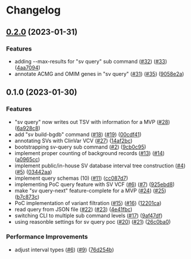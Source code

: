 # Changelog

## [0.2.0](https://www.github.com/bihealth/varfish-server-worker/compare/v0.1.0...v0.2.0) (2023-01-31)


### Features

* adding --max-results for "sv query" sub command ([#32](https://www.github.com/bihealth/varfish-server-worker/issues/32)) ([#33](https://www.github.com/bihealth/varfish-server-worker/issues/33)) ([4aa7094](https://www.github.com/bihealth/varfish-server-worker/commit/4aa709468d0e8a3bdd3aaa78b6376b9a31f08c25))
* annotate ACMG and OMIM genes in "sv query" ([#31](https://www.github.com/bihealth/varfish-server-worker/issues/31)) ([#35](https://www.github.com/bihealth/varfish-server-worker/issues/35)) ([9058e2a](https://www.github.com/bihealth/varfish-server-worker/commit/9058e2aca09e97e908009af7f00c3e6663a73ee6))

## 0.1.0 (2023-01-30)


### Features

* "sv query" now writes out TSV with information for a MVP ([#28](https://www.github.com/bihealth/varfish-server-worker/issues/28)) ([6a928c8](https://www.github.com/bihealth/varfish-server-worker/commit/6a928c8d92d136bc5f53d8204aae3da85815c07f))
* add "sv build-bgdb" command ([#18](https://www.github.com/bihealth/varfish-server-worker/issues/18)) ([#19](https://www.github.com/bihealth/varfish-server-worker/issues/19)) ([00cdf41](https://www.github.com/bihealth/varfish-server-worker/commit/00cdf413ddd9b18994a8ba4f0e4902aa37adbaa1))
* annotating SVs with ClinVar VCV ([#27](https://www.github.com/bihealth/varfish-server-worker/issues/27)) ([14af2bc](https://www.github.com/bihealth/varfish-server-worker/commit/14af2bc7c41126a43639fd75b4a277bf2c8ceddd))
* bootstrapping sv-query sub command ([#2](https://www.github.com/bihealth/varfish-server-worker/issues/2)) ([9cb0c95](https://www.github.com/bihealth/varfish-server-worker/commit/9cb0c95a390a99293bee6862ef80efc3b9437429))
* implement proper counting of background records ([#13](https://www.github.com/bihealth/varfish-server-worker/issues/13)) ([#14](https://www.github.com/bihealth/varfish-server-worker/issues/14)) ([a0965cc](https://www.github.com/bihealth/varfish-server-worker/commit/a0965cc1eeb5c73c6becc9f7c1d62f4d12030093))
* implement public/in-house SV database interval tree construction ([#4](https://www.github.com/bihealth/varfish-server-worker/issues/4)) ([#5](https://www.github.com/bihealth/varfish-server-worker/issues/5)) ([03442aa](https://www.github.com/bihealth/varfish-server-worker/commit/03442aa89769a12eb75fbad01d791bb9e29e5445))
* implement query schemas (10) ([#11](https://www.github.com/bihealth/varfish-server-worker/issues/11)) ([cc087d7](https://www.github.com/bihealth/varfish-server-worker/commit/cc087d7d8198d901feb97745f18627efcc391c3c))
* implementing PoC query feature with SV VCF ([#6](https://www.github.com/bihealth/varfish-server-worker/issues/6)) ([#7](https://www.github.com/bihealth/varfish-server-worker/issues/7)) ([925ebd8](https://www.github.com/bihealth/varfish-server-worker/commit/925ebd85bf8d50d9debd6a5dca9e8851bc90955a))
* make "sv query-next" feature-complete for a MVP ([#24](https://www.github.com/bihealth/varfish-server-worker/issues/24)) ([#25](https://www.github.com/bihealth/varfish-server-worker/issues/25)) ([b7c873c](https://www.github.com/bihealth/varfish-server-worker/commit/b7c873c3f46c8bb393a26407037fe9f90995ec63))
* PoC implementation of variant filtration ([#15](https://www.github.com/bihealth/varfish-server-worker/issues/15)) ([#16](https://www.github.com/bihealth/varfish-server-worker/issues/16)) ([12201ca](https://www.github.com/bihealth/varfish-server-worker/commit/12201ca6f3ad1db7564252ffa905fc438895d3c0))
* read query from JSON file ([#22](https://www.github.com/bihealth/varfish-server-worker/issues/22)) ([#23](https://www.github.com/bihealth/varfish-server-worker/issues/23)) ([4e41fbc](https://www.github.com/bihealth/varfish-server-worker/commit/4e41fbc72eff9f25d7cd59b714c89a369e204eb4))
* switching CLI to multiple sub command levels ([#17](https://www.github.com/bihealth/varfish-server-worker/issues/17)) ([9af47df](https://www.github.com/bihealth/varfish-server-worker/commit/9af47dfc358b70a9fcf7e5bcb50a1e2b14e4fa0c))
* using reasonble settings for sv query poc ([#20](https://www.github.com/bihealth/varfish-server-worker/issues/20)) ([#21](https://www.github.com/bihealth/varfish-server-worker/issues/21)) ([26c0ba0](https://www.github.com/bihealth/varfish-server-worker/commit/26c0ba021d21d0969cfc68806a136060902c273b))


### Performance Improvements

* adjust interval types ([#6](https://www.github.com/bihealth/varfish-server-worker/issues/6)) ([#9](https://www.github.com/bihealth/varfish-server-worker/issues/9)) ([76d254b](https://www.github.com/bihealth/varfish-server-worker/commit/76d254be54b499455a1e02d0bde6af08aea9913f))
